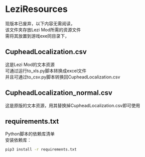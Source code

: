 # LeziResources
现版本已废弃，以下内容无需阅读，<br>
该文件夹存放Lezi Mod所需的资源文件<br>
需将其放置到游戏exe同目录下，
## CupheadLocalization.csv
这是Lezi Mod的文本资源<br>
可通过运行to_xls.py脚本转换成excel文件<br>
并且可通过to_csv.py脚本转换回CupheadLocalization.csv
## CupheadLocalization_normal.csv
这是原版的文本资源，用其替换掉CupheadLocalization.csv即可使用
## requirements.txt
Python脚本的依赖库清单<br>
安装依赖库：
```cmd
pip3 install -r requirements.txt
```

